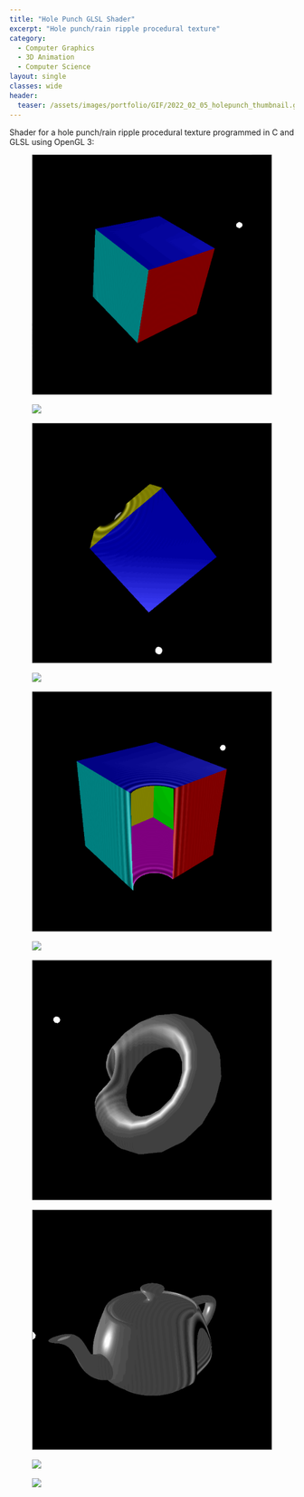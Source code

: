 ```yaml
---
title: "Hole Punch GLSL Shader"
excerpt: "Hole punch/rain ripple procedural texture"
category:
  - Computer Graphics
  - 3D Animation
  - Computer Science
layout: single
classes: wide
header:
  teaser: /assets/images/portfolio/GIF/2022_02_05_holepunch_thumbnail.gif
---
```


Shader for a hole punch/rain ripple procedural texture programmed in C and GLSL using OpenGL 3:

<figure class="align-center">
	<a href="/assets/images/portfolio/GIF/2022_02_05_holepunch_0.gif"><img src="/assets/images/portfolio/GIF/2022_02_05_holepunch_0.gif"></a>
</figure>

<figure class="align-center">
	<a href="/assets/images/portfolio/GIF/2022_02_05_holepunch_9.gif"><img src="/assets/images/portfolio/GIF/2022_02_05_holepunch_9.gif"></a>
</figure>

<figure class="align-center">
	<a href="/assets/images/portfolio/GIF/2022_02_05_holepunch_1.gif"><img src="/assets/images/portfolio/GIF/2022_02_05_holepunch_1.gif"></a>
</figure>

<figure class="align-center">
	<a href="/assets/images/portfolio/GIF/2022_02_05_holepunch_2.gif"><img src="/assets/images/portfolio/GIF/2022_02_05_holepunch_2.gif"></a>
</figure>

<figure class="align-center">
	<a href="/assets/images/portfolio/GIF/2022_02_05_holepunch_3.gif"><img src="/assets/images/portfolio/GIF/2022_02_05_holepunch_3.gif"></a>
</figure>

<figure class="align-center">
	<a href="/assets/images/portfolio/GIF/2022_02_05_holepunch_4.gif"><img src="/assets/images/portfolio/GIF/2022_02_05_holepunch_4.gif"></a>
</figure>

<figure class="align-center">
	<a href="/assets/images/portfolio/GIF/2022_02_05_holepunch_5.gif"><img src="/assets/images/portfolio/GIF/2022_02_05_holepunch_5.gif"></a>
</figure>

<figure class="align-center">
	<a href="/assets/images/portfolio/GIF/2022_02_05_holepunch_6.gif"><img src="/assets/images/portfolio/GIF/2022_02_05_holepunch_6.gif"></a>
</figure>

<figure class="align-center">
	<a href="/assets/images/portfolio/GIF/2022_02_05_holepunch_7.gif"><img src="/assets/images/portfolio/GIF/2022_02_05_holepunch_7.gif"></a>
</figure>

<figure class="align-center">
	<a href="/assets/images/portfolio/GIF/2022_02_05_holepunch_8.gif"><img src="/assets/images/portfolio/GIF/2022_02_05_holepunch_8.gif"></a>
</figure>
